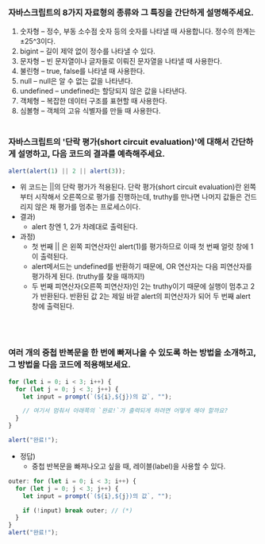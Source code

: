 ### 자바스크립트의 8가지 자료형의 종류와 그 특징을 간단하게 설명해주세요.

1. 숫자형 – 정수, 부동 소수점 숫자 등의 숫자를 나타낼 때 사용합니다. 정수의 한계는 ±25^3이다.
2. bigint – 길이 제약 없이 정수를 나타낼 수 있다.
3. 문자형 – 빈 문자열이나 글자들로 이뤄진 문자열을 나타낼 때 사용한다.
4. 불린형 – true, false를 나타낼 때 사용한다.
5. null – null은 알 수 없는 값을 나타낸다.
6. undefined – undefined는 할당되지 않은 값을 나타낸다.
7. 객체형 – 복잡한 데이터 구조를 표현할 때 사용한다.
8. 심볼형 – 객체의 고유 식별자를 만들 때 사용한다.
   <br></br>

### 자바스크립트의 '단락 평가(short circuit evaluation)'에 대해서 간단하게 설명하고, 다음 코드의 결과를 예측해주세요.

```javascript
alert(alert(1) || 2 || alert(3));
```

- 위 코드는 ||의 단락 평가가 적용된다. 단락 평가(short circuit evaluation)란 왼쪽부터 시작해서 오른쪽으로 평가를 진행하는데, truthy를 만나면 나머지 값들은 건드리지 않은 채 평가를 멈추는 프로세스이다.
- 결과)
  - alert 창엔 1, 2가 차례대로 출력된다.
- 과정)
  - 첫 번째 || 은 왼쪽 피연산자인 alert(1)를 평가하므로 이때 첫 번째 얼럿 창에 1이 출력된다.
  - alert메서드는 undefined를 반환하기 때문에, OR 연산자는 다음 피연산자를 평가하게 된다. (truthy를 찾을 때까지!)
  - 두 번째 피연산자(오른쪽 피연산자)인 2는 truthy이기 때문에 실행이 멈추고 2가 반환된다. 반환된 값 2는 제일 바깥 alert의 피연산자가 되어 두 번째 alert 창에 출력된다.

<br></br>

### 여러 개의 중첩 반복문을 한 번에 빠져나올 수 있도록 하는 방법을 소개하고, 그 방법을 다음 코드에 적용해보세요.

```javascript
for (let i = 0; i < 3; i++) {
  for (let j = 0; j < 3; j++) {
    let input = prompt(`(${i},${j})의 값`, "");

    // 여기서 멈춰서 아래쪽의 `완료!`가 출력되게 하려면 어떻게 해야 할까요?
  }
}

alert("완료!");
```

- 정답)
  - 중첩 반복문을 빠져나오고 싶을 때, 레이블(label)을 사용할 수 있다.

```javascript
outer: for (let i = 0; i < 3; i++) {
  for (let j = 0; j < 3; j++) {
    let input = prompt(`(${i},${j})의 값`, "");

    if (!input) break outer; // (*)
  }
}
alert("완료!");
```

<br></br>
